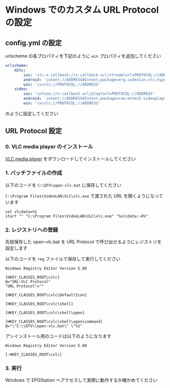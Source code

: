 # Windows でのカスタム URL Protocol の設定

## config.yml の設定

urlscheme の各プロパティを下記のように `win` プロパティを追加してください

```yaml
urlscheme:
    m2ts:
        ios: 'vlc-x-callback://x-callback-url/stream?url=PROTOCOL://ADDRESS"'
        android: 'intent://ADDRESS#Intent;package=org.videolan.vlc;type=video;scheme=PROTOCOL;end'
        win: 'cvcvlc://PROTOCOL://ADDRESS'
    video:
        ios: 'infuse://x-callback-url/play?url=PROTOCOL://ADDRESS'
        android: 'intent://ADDRESS#Intent;package=com.mxtech.videoplayer.ad;type=video;scheme=PROTOCOL;end'
        win: 'cvcvlc://PROTOCOL://ADDRESS'
```

のように設定してください

## URL Protocol 設定

### 0. VLC media player のインストール

[VLC media player](http://www.videolan.org/vlc/) をダウンロードしてインストールしてください

### 1. バッチファイルの作成

以下のコードを `C:\DTV\open-vlc.bat` に保存してください

`C:\Program Files\VideoLAN\VLC\vlc.exe` で渡された URL を開くようになっています

```
set vlcdata=%1
start "" "C:\Program Files\VideoLAN\VLC\vlc.exe" "%vlcdata:~8%"
```

### 2. レジストリへの登録

先程保存した open-vlc.bat を URL Protocol で呼び出せるようにレジストリを設定します

以下のコードを `reg` ファイルで保存して実行してください

```
Windows Registry Editor Version 5.00

[HKEY_CLASSES_ROOT\cvlc]
@="URL:VLC Protocol"
"URL Protocol"=""

[HKEY_CLASSES_ROOT\cvlc\DefaultIcon]

[HKEY_CLASSES_ROOT\cvlc\shell]

[HKEY_CLASSES_ROOT\cvlc\shell\open]

[HKEY_CLASSES_ROOT\cvlc\shell\open\command]
@="\"C:\\DTV\\open-vlc.bat\" \"%1"
```

アンインストール用のコードは以下のようになります

```
Windows Registry Editor Version 5.00

[-HKEY_CLASSES_ROOT\cvlc]
```

### 3. 実行

Windows で EPGStation へアクセスして実際に動作するか確かめてください

